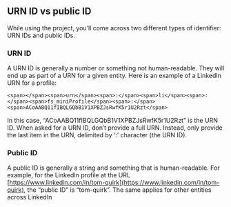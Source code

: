 ## URN ID vs public ID

While using the project, you’ll come across two different types of identifier: URN IDs and public IDs.

### URN ID

A URN ID is generally a number or something not human-readable. They will end up as part of a URN for a given entity. Here is an example of a LinkedIn URN for a profile:

~~~
<span></span><span>urn</span><span>:</span><span>li</span><span>:</span><span>fs_miniProfile</span><span>:</span><span>ACoAABQ11fIBQLGQbB1V1XPBZJsRwfK5r1U2Rzt</span>
~~~

In this case, “ACoAABQ11fIBQLGQbB1V1XPBZJsRwfK5r1U2Rzt” is the URN ID. When asked for a URN ID, don’t provide a full URN. Instead, only provide the last item in the URN, delimited by ‘:’ character (the URN ID).

### Public ID

A public ID is generally a string and something that is human-readable. For example, for the LinkedIn profile at the URL [https://www.linkedin.com/in/tom-quirk](https://www.linkedin.com/in/tom-quirk), the “public ID” is “tom-quirk”. The same applies for other entities across LinkedIn